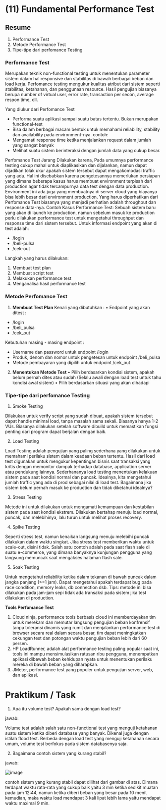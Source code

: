 # (11) Fundamental Performance Test
## Resume
1. Performance Test
2. Metode Performance Test
3. Tipe-tipe dari perfomance Testing

### Performance Test

Merupakan teknik non-functional testing untuk menentukan parameter sistem dalam hal responsive dan stabilitas di bawah berbagai beban dan load kerja. Perfomance testing mengukur kualitas atribut dari sistem seperti stabilitas, ketahanan, dan penggunaan resource. Hasil pengujian biasanya berupa number of virtual user, error rate, transaction per secon, average respon time, dll. 

Yang diukur dari Perfomance Test

- Performa suatu aplikasi sampai suatu batas tertentu.
Bukan merupakan functional-test
- Bisa dalam berbagai macam bentuk untuk memahami
reliability, stability dan availability pada environment-nya.
contoh:
- Mengamati response time ketika menjalankan request
dalam jumlah yang sangat banyak
- Melihat suatu sistem berinteraksi dengan jumlah data
yang cukup besar.

Perfomance Test Jarang Dilakukan karena, Pada umumnya performance testing cukup mahal untuk diaplikasikan dan dijalankan, namun dapat dijadikan tolak ukur apakah sistem tersebut dapat mengakomodasi traffic yang ada. Hal ini disebabkan karena pengetesannya memerlukan persiapan yang dimana beberapa kasus harus membuat environment terpisah dari production agar tidak tercampurnya data test dengan data production. Environment ini ada juga yang membuatnya di server cloud yang biayanya bisa lebih besar dari environment production.
Yang harus diperhatikan dari Perfomance Test biasanya yang menjadi perhatian adalah throughput dan response data-nya. Contoh Kasus Performance Test:
Sebuah sistem baru yang akan di launch ke production, namun sebelum masuk ke production perlu dilakukan performance test untuk mengetahui throughput dan response time dari sistem tersebut. Untuk informasi endpoint yang akan di test adalah:

- /login
- /beli-pulsa
- /cek-out

Langkah yang harus dilakukan:
1. Membuat test plan
2. Membuat script test
3. Melakukan performance test
4. Menganalisa hasil performance test

### Metode Perfomance Test

1. **Membuat Test Plan**
Kenali yang dibutuhkan :
• Endpoint yang akan ditest :
- /login
- /beli_pulsa
- /cek_out

Kebutuhan masing - masing endpoint :
- Username dan password untuk endpoint /login
- Produk, denom dan nomor untuk pengetesan untuk endpoint /beli_pulsa
- Metode pembayaran yang dipilih untuk endpoint /cek_out

2. **Menentukan Metode Test**
• Pilih berdasarkan kondisi sistem, apakah belum pernah dites atau sudah (Selalu awali dengan load test untuk tahu kondisi awal sistem)
• Pilih berdasarkan situasi yang akan dihadapi

### **Tipe-tipe dari perfomance Testing**

1. Smoke Testing

Dilakukan untuk verify script yang sudah dibuat, apakah sistem tersebut dapat handle minimal load, tanpa masalah sama sekali. Biasanya hanya 1-2 VUs. Biasanya dilakukan setelah software dibuild untuk memastikan fungsi penting dari program dapat berjalan dengan baik. 

2. Load Testing

Load Testing adalah pengujian yang paling sederhana yang dilakukan untuk memahami perilaku sistem dalam keadaan beban tertentu. Hasil dari load test digunakan untuk mengukur kepentingan bisnis saat transaksi yang kritis dengan memonitor dampak terhadap database, application server atau pendukung lainnya. Sederhananya load testing menentukan kelakuan sistem pada saat kondisi normal dan puncak. Idealnya, kita mengetahui jumlah traffic yang ada di prod sebagai nilai di load test. Bagaimana jika sistem belum pernah masuk ke production dan tidak diketahui idealnya?

3. Stress Testing

Metode ini untuk dilakukan untuk mengamati kemampuan dan kestabilan sistem pada saat kondisi ekstrem. Dilakukan bertahap menuju load normal, puncak, dan melebihinya, lalu turun untuk melihat proses recovery.

4. Spike Testing

Seperti stress test, namun kenaikan langsung menuju melebihi puncak dilakukan dalam waktu singkat. Jika stress test memberikan waktu untuk scale-out, disini tidak. Salah satu contoh adalah pada saat flash sale di suatu e-commerce, yang dimana banyaknya kunjungan pengguna yang langsung memuncak saat mengakses halaman flash sale.

5. Soak Testing

Untuk mengetahui reliability ketika dalam tekanan di bawah puncak dalam jangka panjang (>=1 jam). Dapat mengetahui apakah terdapat bug pada race condition, memory leaks, db connection dsb. Tips: metode ini bisa dilakukan pada jam-jam sepi tidak ada transaksi pada sistem jika test dilakukan di production.

**Tools Perfomance Test**

1. Cloud ninja, performance tools berbasis cloud ini memberdayakan tim untuk merekam dan memutar langsung pengujian beban konfrensif tanpa toleransi dinamis yang rumit dan menjalankan performance test di browser secara real dalam secara besar, tim dapat meningkatkan cekungan test dan potongan waktu pengujian beban lebih dari 60 persen.
2. HP LoadRunner, adalah alat performance testing paling popular saat ini, tools ini mampu mensimulasikan ratusan ribu pengguna, menempatkan aplikasi dibawah beban kehidupan nyata untuk menentukan perilaku mereka di bawah beban yang diharapkan.
3. JMeter, performance test yang populer untuk pengujian server, web, dan aplikasi.


# Praktikum / Task
1. Apa itu volume test? Apakah sama dengan load test?

jawab: 

Volume test adalah salah satu non-functional test yang menguji ketahanan suatu sistem ketika diberi database yang banyak. Dikenal juga dengan istilah flood test. Berbeda dengan load test yang menguji ketahanan secara umum, volume test berfokus pada sistem databasenya saja.

2. Bagaimana contoh sistem yang kurang stabil?

jawab: 

![image](https://user-images.githubusercontent.com/75010847/160999427-75cb0798-8b12-42bd-8c1f-8cf59f458a4b.png)

contoh sistem yang kurang stabil dapat dilihat dari gambar di atas. Dimana terdapat waktu rata-rata yang cukup baik yaitu 3 min ketika sedikit muatan pada jam 12:44, namun ketika diberi beban yang besar pada 10 menit kemudian, maka waktu load mendapat 3 kali lipat lebih lama yaitu mendapat waktu maximal 9 min.
